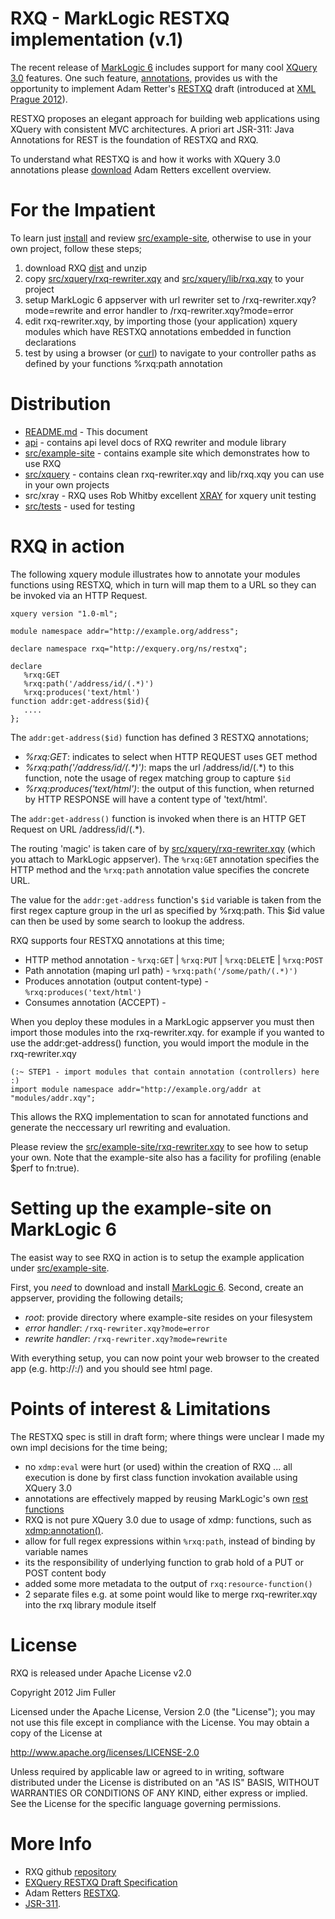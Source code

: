 # RXQ - MarkLogic RESTXQ implementation (v.1)

The recent release of [MarkLogic 6](http://www.marklogic.com) includes support for many cool [XQuery 3.0](http://www.w3.org/TR/xquery-30) features. 
One such feature, [annotations](http://www.w3.org/TR/xquery-30/#id-annotations), provides us with the opportunity to implement Adam Retter's [RESTXQ](http://exquery.github.com/exquery/exquery-restxq-specification/restxq-1.0-specification.html#method-annotation) draft (introduced at [XML Prague 2012](http://archive.xmlprague.cz/2012/sessions.html#RESTful-XQuery---Standardised-XQuery-3.0-Annotations-for-REST)).

RESTXQ proposes an elegant approach for building web applications using XQuery with consistent MVC architectures. A priori art JSR-311: Java Annotations for REST is the foundation of RESTXQ and RXQ.

To understand what RESTXQ is and how it works with XQuery 3.0 annotations please [download](http://archive.xmlprague.cz/2012/presentations/RESTful_XQuery.pdf) Adam Retters excellent overview.

# For the Impatient

To learn just [install](https://github.com/xquery/rxq#setting-up-the-example-site-on-marklogic-6) and review [src/example-site](https://github.com/xquery/rxq/tree/master/src/example-site), otherwise to use in your own project, follow these steps;

1. download RXQ [dist](https://github.com/xquery/rxq/zipball/master) and unzip
2. copy [src/xquery/rxq-rewriter.xqy](https://github.com/xquery/rxq/blob/master/src/xquery/rxq-rewriter.xqy) and [src/xquery/lib/rxq.xqy](https://github.com/xquery/rxq/blob/master/src/xquery/lib/rxq.xqy) to your project
3. setup MarkLogic 6 appserver with url rewriter set to /rxq-rewriter.xqy?mode=rewrite and error handler to /rxq-rewriter.xqy?mode=error
4. edit rxq-rewriter.xqy, by importing those (your application) xquery modules which have RESTXQ annotations embedded in function declarations
5. test by using a browser (or [curl](http://curl.haxx.se/docs/manpage.html))  to navigate to your controller paths as defined by your functions %rxq:path annotation


# Distribution

* [README.md](https://github.com/xquery/rxq) - This document
* [api](https://github.com/xquery/rxq/tree/master/api) - contains api level docs of RXQ rewriter and module library
* [src/example-site](https://github.com/xquery/rxq/tree/master/src/example-site) - contains example site which demonstrates how to use RXQ
* [src/xquery](https://github.com/xquery/rxq/tree/master/src/xquery) - contains clean rxq-rewriter.xqy and lib/rxq.xqy you can use in your own projects
* src/xray - RXQ uses Rob Whitby excellent [XRAY](https://github.com/robwhitby/xray) for xquery unit testing 
* [src/tests](https://github.com/xquery/rxq/tree/master/src/test) - used for testing

# RXQ in action

The following xquery module illustrates how to annotate your modules functions using RESTXQ, which in turn will map them to a URL so they can be invoked via an HTTP Request.

```
xquery version "1.0-ml";

module namespace addr="﻿http://example.org/address";

declare namespace rxq="﻿http://exquery.org/ns/restxq";

declare 
   %rxq:GET
   %rxq:path('/address/id/(.*)')
   %rxq:produces('text/html')
function addr:get-address($id){ 
   .... 
};
```

The `addr:get-address($id)` function has defined 3 RESTXQ annotations;

* _%rxq:GET_: indicates to select when HTTP REQUEST uses GET method
* _%rxq:path('/address/id/(.*)')_: maps the url /address/id/(.*) to this function, note the usage of regex matching group to capture `$id`
* _%rxq:produces('text/html')_: the output of this function, when returned by HTTP RESPONSE will have a content type of 'text/html'.

The `addr:get-address()` function is invoked when there is an HTTP GET Request on URL /address/id/(.*). 

The routing 'magic' is taken care of by [src/xquery/rxq-rewriter.xqy](https://github.com/xquery/rxq/blob/master/src/xquery/rxq-rewriter.xqy) (which you attach to MarkLogic appserver). The `%rxq:GET` annotation specifies the HTTP method and the `%rxq:path` annotation value specifies the concrete URL.

The value for the `addr:get-address` function's `$id` variable is taken from the first regex capture group in the url as specified by %rxq:path. This $id value can then be used by some search to lookup the address.

RXQ supports four RESTXQ annotations at this time;

* HTTP method annotation - `%rxq:GET` | `%rxq:PUT` | `%rxq:DELET`E | `%rxq:POST`
* Path annotation (maping url path) - `%rxq:path('/some/path/(.*)')`
* Produces annotation (output content-type) - `%rxq:produces('text/html')`
* Consumes annotation (ACCEPT) -

When you deploy these modules in a MarkLogic appserver you must then import those modules into the rxq-rewriter.xqy. for example if you wanted to use the addr:get-address() function, you would import the module in the rxq-rewriter.xqy 

```
(:~ STEP1 - import modules that contain annotation (controllers) here :)
import module namespace addr="﻿http://example.org/addr at "modules/addr.xqy";
```

This allows the RXQ implementation to scan for annotated functions and generate the neccessary url rewriting and evaluation.

Please review the [src/example-site/rxq-rewriter.xqy](https://github.com/xquery/rxq/blob/master/src/example-site/rxq-rewriter.xqy) to see how to setup your own. Note that the example-site also has a facility for profiling (enable $perf to fn:true).

# Setting up the example-site on MarkLogic 6

The easist way to see RXQ in action is to setup the example application under [src/example-site](https://github.com/xquery/rxq/tree/master/src/example-site).

First, you *need* to download and install [MarkLogic 6](https://developer.marklogic.com/products). Second, create an appserver, providing the following details;

* _root_: provide directory where example-site resides on your filesystem
* _error handler_: `/rxq-rewriter.xqy?mode=error`
* _rewrite handler_: `/rxq-rewriter.xqy?mode=rewrite`

With everything setup, you can now point your web browser to the created app (e.g. http://<host>:<port>/) and you should see html page.

# Points of interest & Limitations

The RESTXQ spec is still in draft form; where things were unclear I made my own impl decisions for the time being;

 * no `xdmp:eval` were hurt (or used) within the creation of RXQ ... all execution is done by first class function invokation available using XQuery 3.0
 * annotations are effectively mapped by reusing MarkLogic's own [rest functions](https://docs.marklogic.com/rest-lib)
 * RXQ is not pure XQuery 3.0 due to usage of xdmp: functions, such as [xdmp:annotation()](https://docs.marklogic.com/xdmp:annotation).
 * allow for full regex expressions within `%rxq:path`, instead of binding by variable names
 * its the responsibility of underlying function to grab hold of a PUT or POST content body
 * added some more metadata to the output of `rxq:resource-function()` 
 * 2 separate files e.g. at some point would like to merge rxq-rewriter.xqy into the rxq library module itself

# License

RXQ is released under Apache License v2.0

Copyright 2012 Jim Fuller

Licensed under the Apache License, Version 2.0 (the "License"); you may not use this file except in compliance with the License. You may obtain a copy of the License at

http://www.apache.org/licenses/LICENSE-2.0

Unless required by applicable law or agreed to in writing, software distributed under the License is distributed on an "AS IS" BASIS, WITHOUT WARRANTIES OR CONDITIONS OF ANY KIND, either express or implied. See the License for the specific language governing permissions.

# More Info

* RXQ github [repository](https://github.com/xquery/rxq)
* [EXQuery RESTXQ Draft Specification](http://exquery.github.com/exquery/exquery-restxq-specification/restxq-1.0-specification.html#method-annotation)
* Adam Retters [RESTXQ](http://archive.xmlprague.cz/2012/presentations/RESTful_XQuery.pdf).
* [JSR-311](http://download.oracle.com/otndocs/jcp/jaxrs-1.0-fr-eval-oth-JSpec/).
